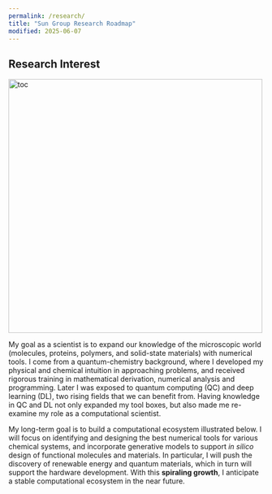 ```yaml
---
permalink: /research/
title: "Sun Group Research Roadmap"
modified: 2025-06-07
---
```


## Research Interest

<div style="display: flex; align-items: center;">
  <img src="../images/ecosystem.png" alt="toc" style="width: 500px; center">
</div>


My goal as a scientist is to expand our knowledge of the microscopic world (molecules, proteins, polymers, and solid-state materials) with numerical tools. I come from
a quantum-chemistry background, where I developed my physical and chemical intuition in approaching problems, and received rigorous training in mathematical derivation, numerical analysis and programming. 
Later I was exposed to quantum computing (QC) and deep learning (DL), two rising fields that we can benefit from. Having knowledge in QC and DL not only expanded my tool
boxes, but also made me re-examine my role as a computational scientist. 

My long-term goal is to build a computational ecosystem illustrated below. 
I will focus on identifying and designing the best numerical tools for various chemical systems, and incorporate generative models to support *in silico* design of functional molecules and materials. 
In particular, I will push the discovery of renewable energy and quantum materials, which in turn will support the hardware development. With this **spiraling growth**, I anticipate a stable computational ecosystem in the near future.

